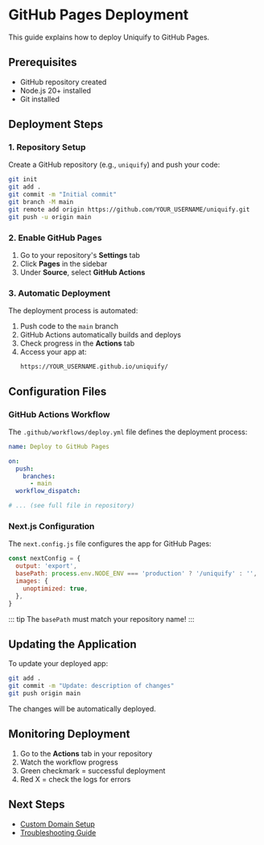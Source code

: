 # GitHub Pages Deployment

This guide explains how to deploy Uniquify to GitHub Pages.

## Prerequisites

- GitHub repository created
- Node.js 20+ installed
- Git installed

## Deployment Steps

### 1. Repository Setup

Create a GitHub repository (e.g., `uniquify`) and push your code:

```bash
git init
git add .
git commit -m "Initial commit"
git branch -M main
git remote add origin https://github.com/YOUR_USERNAME/uniquify.git
git push -u origin main
```

### 2. Enable GitHub Pages

1. Go to your repository's **Settings** tab
2. Click **Pages** in the sidebar
3. Under **Source**, select **GitHub Actions**

### 3. Automatic Deployment

The deployment process is automated:

1. Push code to the `main` branch
2. GitHub Actions automatically builds and deploys
3. Check progress in the **Actions** tab
4. Access your app at:
   ```
   https://YOUR_USERNAME.github.io/uniquify/
   ```

## Configuration Files

### GitHub Actions Workflow

The `.github/workflows/deploy.yml` file defines the deployment process:

```yaml
name: Deploy to GitHub Pages

on:
  push:
    branches:
      - main
  workflow_dispatch:

# ... (see full file in repository)
```

### Next.js Configuration

The `next.config.js` file configures the app for GitHub Pages:

```javascript
const nextConfig = {
  output: 'export',
  basePath: process.env.NODE_ENV === 'production' ? '/uniquify' : '',
  images: {
    unoptimized: true,
  },
}
```

::: tip
The `basePath` must match your repository name!
:::

## Updating the Application

To update your deployed app:

```bash
git add .
git commit -m "Update: description of changes"
git push origin main
```

The changes will be automatically deployed.

## Monitoring Deployment

1. Go to the **Actions** tab in your repository
2. Watch the workflow progress
3. Green checkmark = successful deployment
4. Red X = check the logs for errors

## Next Steps

- [Custom Domain Setup](./custom-domain.md)
- [Troubleshooting Guide](./troubleshooting.md)